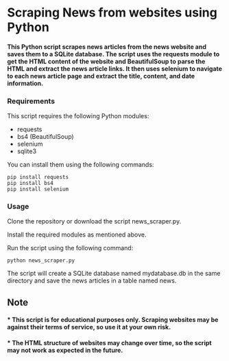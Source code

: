 # Scraping News from websites using Python
#### This Python script scrapes news articles from the news website and saves them to a SQLite database. The script uses the requests module to get the HTML content of the website and BeautifulSoup to parse the HTML and extract the news article links. It then uses selenium to navigate to each news article page and extract the title, content, and date information.

### Requirements
This script requires the following Python modules:

* requests
* bs4 (BeautifulSoup)
* selenium
* sqlite3

You can install them using the following commands:
```
pip install requests
pip install bs4
pip install selenium
```
### Usage
Clone the repository or download the script news_scraper.py.

Install the required modules as mentioned above.

Run the script using the following command:
```
python news_scraper.py
```
The script will create a SQLite database named mydatabase.db in the same directory and save the news articles in a table named news.


## Note
#### * This script is for educational purposes only. Scraping websites may be against their terms of service, so use it at your own risk.
#### * The HTML structure of websites may change over time, so the script may not work as expected in the future.
